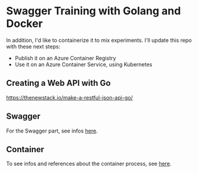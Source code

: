 # Swagger Training with Golang and Docker

In addition, I'd like to containerize it to mix experiments. I'll update this repo with these next steps:

* Publish it on an Azure Container Registry
* Use it on an Azure Container Service, using Kubernetes

## Creating a Web API with Go
https://thenewstack.io/make-a-restful-json-api-go/

## Swagger

For the Swagger part, see infos [here](docs/Swaggering.md).

## Container

To see infos and references about the container process, see [here](docs/Containerizing.md).